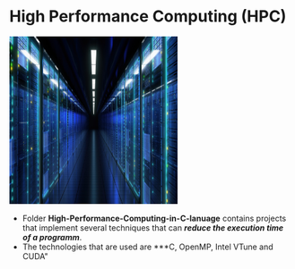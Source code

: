 # High Performance Computing (HPC)

<p align="left">
  <img src="../imgs/hpc.jpg" alt="???" width="300" height="300"/>
</p>

* Folder **High-Performance-Computing-in-C-lanuage** contains projects that implement several
  techniques that can ***reduce the execution time of a programm***.
* The technologies that are used are ***C, OpenMP, Intel VTune and CUDA"

